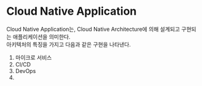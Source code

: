 Cloud Native Application
==========================

Cloud Native Application는, Cloud Native Architecture에 의해 설계되고 구현되는 애플리케이션을 의미한다.    
아키텍처의 특징을 가지고 다음과 같은 구현을 나타낸다.   

1. 마이크로 서비스 
2. CI/CD
3. DevOps
4. 
